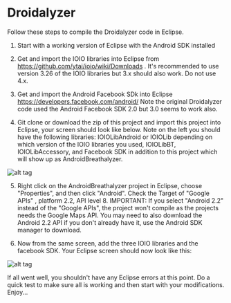 Droidalyzer
===========


Follow these steps to compile the Droidalyzer code in Eclipse. 

1. Start with a working version of Eclipse with the Android SDK installed

2. Get and import the IOIO libraries into Eclipse from https://github.com/ytai/ioio/wiki/Downloads . It's recommended to use 
version 3.26 of the IOIO libraries but 3.x should also work. Do not use 4.x.

3. Get and import the Android Facebook SDk into Eclipse https://developers.facebook.com/android/ 
Note the original Droidalyzer code used the Android Facebook SDK 2.0 but 3.0 seems to work also.

4. Git clone or download the zip of this project and import this project into Eclipse, your screen should look like below. 
Note on the left you should have the following libraries: IOIOLibAndroid or IOIOLib depending on which version of 
the IOIO libraries you used, IOIOLibBT, IOIOLibAccessory, and Facebook SDK 
in addition to this project which will show up as AndroidBreathalyzer.

![alt tag](http://droidalyzer.com/files/droidalyzer-overall-eclipse.jpg)


5. Right click on the AndroidBreathalyzer project in Eclipse, choose "Properties", and then click "Android". 
Check the Target of "Google APIs" , platform 2.2, API level 8. IMPORTANT: If you select "Android 2.2" 
instead of the "Google APIs", the project won't compile as the projects needs the Google Maps API. You may need to also 
download the Android 2.2 API if you don't already have it, use the Android SDK manager to download.

6. Now from the same screen, add the three IOIO libraries and the facebook SDK. Your Eclipse screen should now look like this:

![alt tag](http://droidalyzer.com/files/droidalyzer-eclipse-properaties.jpg)

If all went well, you shouldn't have any Eclipse errors at this point. Do a quick test to make sure all is working and
then start with your modifications. Enjoy...
